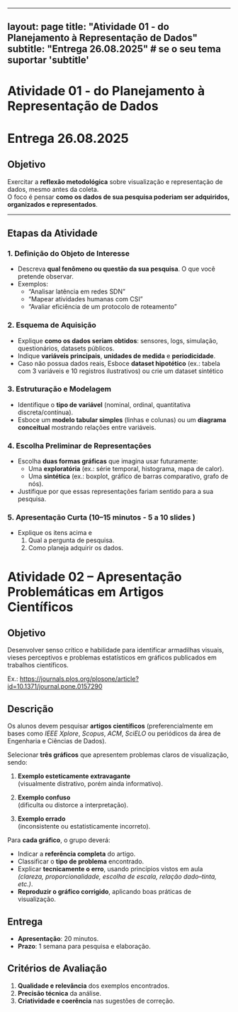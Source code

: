 
---
layout: page
title: "Atividade 01 - do Planejamento à Representação de Dados"
subtitle: "Entrega 26.08.2025"   # se o seu tema suportar 'subtitle'
---

# Atividade 01 - do Planejamento à Representação de Dados 
# Entrega 26.08.2025

##  Objetivo 
Exercitar a **reflexão metodológica** sobre visualização e representação de dados, mesmo antes da coleta.  
O foco é pensar **como os dados de sua pesquisa poderiam ser adquiridos, organizados e representados**.

---

##  Etapas da Atividade

### 1. Definição do Objeto de Interesse
- Descreva **qual fenômeno ou questão da sua pesquisa**. O que você pretende observar.  
- Exemplos:  
  - “Analisar latência em redes SDN”  
  - “Mapear atividades humanas com CSI”  
  - “Avaliar eficiência de um protocolo de roteamento”

### 2. Esquema de Aquisição
- Explique **como os dados seriam obtidos**: sensores, logs, simulação, questionários, datasets públicos.  
- Indique **variáveis principais**, **unidades de medida** e **periodicidade**.  
- Caso não possua dados reais, Esboce **dataset hipotético** (ex.: tabela com 3 variáveis e 10 registros ilustrativos) ou crie um dataset sintético

### 3. Estruturação e Modelagem
- Identifique o **tipo de variável** (nominal, ordinal, quantitativa discreta/contínua).  
- Esboce um **modelo tabular simples** (linhas e colunas) ou um **diagrama conceitual** mostrando relações entre variáveis.

### 4. Escolha Preliminar de Representações
- Escolha **duas formas gráficas** que imagina usar futuramente:
  - Uma **exploratória** (ex.: série temporal, histograma, mapa de calor).
  - Uma **sintética** (ex.: boxplot, gráfico de barras comparativo, grafo de nós).
- Justifique por que essas representações fariam sentido para a sua pesquisa.

### 5. Apresentação Curta (10–15 minutos - 5 a 10 slides )
- Explique os itens acima e
  1. Qual a pergunta de pesquisa.  
  2. Como planeja adquirir os dados.  



# Atividade 02 – Apresentação Problemáticas em Artigos Científicos

## Objetivo
Desenvolver senso crítico e habilidade para identificar armadilhas visuais, vieses perceptivos e problemas estatísticos em gráficos publicados em trabalhos científicos.

Ex.: https://journals.plos.org/plosone/article?id=10.1371/journal.pone.0157290

## Descrição
Os alunos devem pesquisar **artigos científicos** (preferencialmente em bases como *IEEE Xplore*, *Scopus*, *ACM*, *SciELO* ou periódicos da área de Engenharia e Ciências de Dados).

Selecionar **três gráficos** que apresentem problemas claros de visualização, sendo:

1. **Exemplo esteticamente extravagante**  
   (visualmente distrativo, porém ainda informativo).  

2. **Exemplo confuso**  
   (dificulta ou distorce a interpretação).  

3. **Exemplo errado**  
   (inconsistente ou estatisticamente incorreto).

Para **cada gráfico**, o grupo deverá:

- Indicar a **referência completa** do artigo.  
- Classificar o **tipo de problema** encontrado.  
- Explicar **tecnicamente o erro**, usando princípios vistos em aula  
  *(clareza, proporcionalidade, escolha de escala, relação dado–tinta, etc.)*.  
- **Reproduzir o gráfico corrigido**, aplicando boas práticas de visualização.

## Entrega
- **Apresentação**: 20 minutos.  
- **Prazo**: 1 semana para pesquisa e elaboração.

## Critérios de Avaliação
1. **Qualidade e relevância** dos exemplos encontrados.  
2. **Precisão técnica** da análise.  
3. **Criatividade e coerência** nas sugestões de correção.





